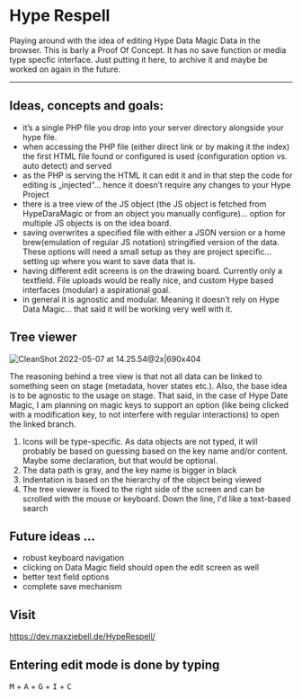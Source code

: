 # Hype Respell
Playing around with the idea of editing Hype Data Magic Data in the browser.
This is barly a Proof Of Concept. It has no save function or media type specfic interface.
Just putting it here, to archive it and maybe be worked on again in the future.


---

## Ideas, concepts and goals: 

* it’s a single PHP file you drop into your server directory alongside your hype file.
* when accessing the PHP file (either direct link or by making it the index) the first HTML file found or configured is used (configuration option vs. auto detect) and served
* as the PHP is serving the HTML it can edit it and in that step the code for editing is „injected“… hence it doesn’t require any changes to your Hype Project
* there is a tree view of the JS object (the JS object is fetched from HypeDaraMagic or from an object you manually configure)… option for multiple JS objects is on the idea board.
* saving overwrites a specified file with either a JSON version or a home brew(emulation of regular JS notation) stringified version of the data. These options will need a small setup as they are project specific… setting up where you want to save data that is.
* having different edit screens is on the drawing board. Currently only a textfield. File uploads would be really nice, and custom Hype based interfaces (modular) a aspirational goal.
* in general it is agnostic and modular. Meaning it doesn’t rely on Hype Data Magic… that said it will be working very well with it.

## Tree viewer

![CleanShot 2022-05-07 at 14.25.54@2x|690x404](https://forums.tumult.com/uploads/db2156/original/3X/2/8/28730bddc96775e017310f199d9cf16da1f8c322.png)

The reasoning behind a tree view is that not all data can be linked to something seen on stage (metadata, hover states etc.). Also, the base idea is to be agnostic to the usage on stage. That said, in the case of Hype Date Magic, I am planning on magic keys to support an option (like being clicked with a modification key, to not interfere with regular interactions) to open the linked branch.

1. Icons will be type-specific. As data objects are not typed, it will probably be based on guessing based on the key name and/or content. Maybe some declaration, but that would be optional.
2. The data path is gray, and the key name is bigger in black
3. Indentation is based on the hierarchy of the object being viewed
4. The tree viewer is fixed to the right side of the screen and can be scrolled with the mouse or keyboard. Down the line, I'd like a text-based search

## Future ideas …

* robust keyboard navigation
* clicking on Data Magic field should open the edit screen as well
* better text field options
* complete save mechanism

## Visit
https://dev.maxziebell.de/HypeRespell/

## Entering edit mode is done by typing

<kbd>M</kbd> + <kbd>A</kbd> + <kbd>G</kbd> + <kbd>I</kbd> + <kbd>C</kbd>
